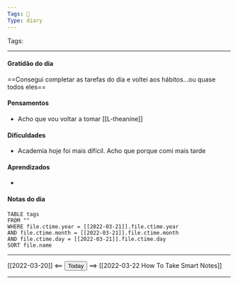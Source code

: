 ```yaml
---
Tags: 📝
Type: diary
---
```


Tags:  

---

#### Gratidão do dia
==Consegui completar as tarefas do dia e voltei aos hábitos...ou quase todos eles==

#### Pensamentos
- Acho que vou voltar a tomar [[L-theanine]]

#### Dificuldades
- Academia hoje foi mais difícil. Acho que porque comi mais tarde

#### Aprendizados
- 

#### Notas do dia
```dataview
TABLE tags
FROM ""
WHERE file.ctime.year = [[2022-03-21]].file.ctime.year
AND file.ctime.month = [[2022-03-21]].file.ctime.month
AND file.ctime.day = [[2022-03-21]].file.ctime.day
SORT file.name
```

---

[[2022-03-20]] <== <button class="date_button_today">Today</button> ==> [[2022-03-22 How To Take Smart Notes]]

---




